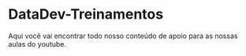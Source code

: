 # DataDev-Treinamentos
Aqui você vai encontrar todo nosso conteúdo de apoio para as nossas aulas do youtube.
